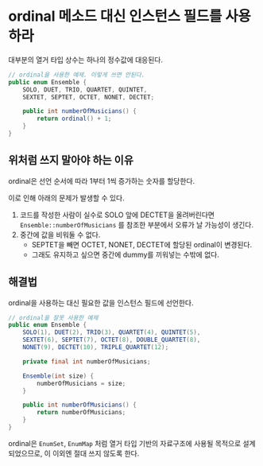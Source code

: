 # ordinal 메소드 대신 인스턴스 필드를 사용하라

대부분의 열거 타입 상수는 하나의 정수값에 대응된다.

```java
// ordinal을 사용한 예제. 이렇게 쓰면 안된다.
public enum Ensemble {
    SOLO, DUET, TRIO, QUARTET, QUINTET,
    SEXTET, SEPTET, OCTET, NONET, DECTET;

    public int numberOfMusicians() {
        return ordinal() + 1;
    }
}
```

## 위처럼 쓰지 말아야 하는 이유

ordinal은 선언 순서에 따라 1부터 1씩 증가하는 숫자를 할당한다.

이로 인해 아래의 문제가 발생할 수 있다.

1. 코드를 작성한 사람이 실수로 SOLO 앞에 DECTET을 올려버린다면 `Ensemble::numberOfMusicians` 를 참조한 부분에서 오류가 날 가능성이 생긴다.
2. 중간에 값을 비워둘 수 없다.
   - SEPTET을 빼면 OCTET, NONET, DECTET에 할당된 ordinal이 변경된다.
   - 그래도 유지하고 싶으면 중간에 dummy를 끼워넣는 수밖에 없다.

## 해결법

ordinal을 사용하는 대신 필요한 값을 인스턴스 필드에 선언한다.

```java
// ordinal을 잘못 사용한 예제
public enum Ensemble {
    SOLO(1), DUET(2), TRIO(3), QUARTET(4), QUINTET(5),
    SEXTET(6), SEPTET(7), OCTET(8), DOUBLE_QUARTET(8), 
    NONET(9), DECTET(10), TRIPLE_QUARTET(12);

    private final int numberOfMusicians;

    Ensemble(int size) {
        numberOfMusicians = size;
    }

    public int numberOfMusicians() {
        return numberOfMusicians;
    }
}
```

ordinal은 `EnumSet`, `EnumMap` 처럼 열거 타입 기반의 자료구조에 사용될 목적으로 설계되었으므로, 이 이외엔 절대 쓰지 않도록 한다.
